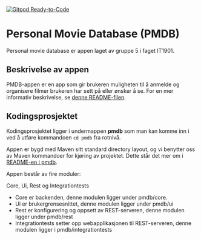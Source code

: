 [![Gitpod Ready-to-Code](https://img.shields.io/badge/Gitpod-Ready--to--Code-blue?logo=gitpod)](https://gitpod.stud.ntnu.no/#https://gitlab.stud.idi.ntnu.no/it1901/groups-2021/gr2105/gr2105.git)

# Personal Movie Database (PMDB)

Personal movie database er appen laget av gruppe 5 i faget IT1901. 

## Beskrivelse av appen

PMDB-appen er en app som gir brukeren muligheten til å anmelde og organisere filmer brukeren har sett på eller ønsker å se. For en mer informativ beskrivelse, se [denne README-filen](/pmdb/README.md).

## Kodingsprosjektet

Kodingsprosjektet ligger i undermappen **pmdb** som man kan komme inn i ved å utføre kommandoen `cd pmdb` fra rotnivå. 

Appen er bygd med Maven sitt standard directory layout, og vi benytter oss av Maven kommandoer for kjøring av projektet. Dette står det mer om i [README-en i pmdb](/pmdb/README.md).

Appen består av fire moduler:

Core, Ui, Rest og Integrationtests

- Core er backenden, denne modulen ligger under pmdb/core.
- Ui er brukergrensesnittet, denne modulen ligger under pmdb/ui
- Rest er konfigurering og oppsett av REST-serveren, denne modulen ligger under pmdb/rest
- Integrationtests setter opp webapplikasjonen til REST-serveren, denne modulen ligger i pmdb/integrationtests
